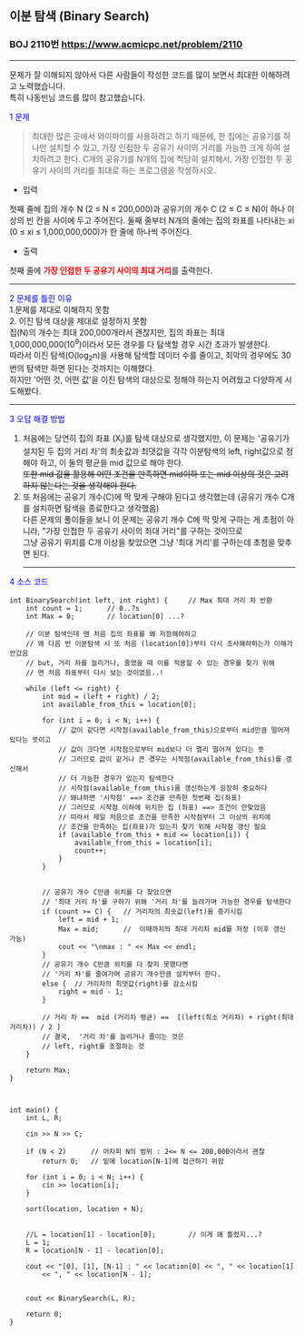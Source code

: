 ## 이분 탐색 (Binary Search)
### BOJ 2110번   <https://www.acmicpc.net/problem/2110>
<hr/>   

문제가 잘 이해되지 않아서 다른 사람들이 작성한 코드를 많이 보면서 최대한 이해하려고 노력했습니다.<br> 특히 나동빈님 코드를 많이 참고했습니다.      


<span style="color:blue">1 문제</span>   

> 최대한 많은 곳에서 와이파이를 사용하려고 하기 때문에, 한 집에는 공유기를 하나만 설치할 수 있고, 가장 인접한 두 공유기 사이의 거리를 가능한 크게 하여 설치하려고 한다.
> C개의 공유기를 N개의 집에 적당히 설치해서, 가장 인접한 두 공유기 사이의 거리를 최대로 하는 프로그램을 작성하시오.

* 입력  

첫째 줄에 집의 개수 N (2 ≤ N ≤ 200,000)과 공유기의 개수 C (2 ≤ C ≤ N)이 하나 이상의 빈 칸을 사이에 두고 주어진다. 둘째 줄부터 N개의 줄에는 집의 좌표를 나타내는 xi (0 ≤ xi ≤ 1,000,000,000)가 한 줄에 하나씩 주어진다.  

* 출력  

첫째 줄에 <span style="color:red">**가장 인접한 두 공유기 사이의 최대 거리**</span>를 출력한다.  <hr/>

<span style="color:blue">2 문제를 틀린 이유</span>     
   1.문제를 제대로 이해하지 못함   
   2. 이진 탐색 대상을 제대로 설정하지 못함  
    집(N)의 개수는 최대 200,000개라서 괜찮지만, 집의 좌표는 최대 1,000,000,000(10<sup>9</sup>)이라서 모든 경우를 다 탐색할 경우 시간 초과가 발생한다.   
    따라서 이진 탐색(O(log<sub>2</sub>n)을 사용해 탐색할 데이터 수를 줄이고, 최악의 경우에도 30번의 탐색만 하면 된다는 것까지는 이해했다.   
    하지만 '어떤 것, 어떤 값'을 이진 탐색의 대상으로 정해야 하는지 어려웠고 다양하게 시도해봤다.  <hr/>
  
   
   
<span style="color:blue">3 오답 해결 방법</span><br/>

   1. 처음에는 당연히 집의 좌표 (X<sub>i</sub>)를 탐색 대상으로 생각했지만, 이 문제는 '공유기가 설치된 두 집의 거리 차'의 최솟값과 최댓값을 
   각각 이분탐색의 left, right값으로 정해야 하고, 이 둘의 평균을 mid 값으로 해야 한다.   
   ~~또한 mid 값을 활용해 어떤 조건을 만족하면 mid이하 또는 mid 이상의 것은 고려하지 않는다는 것을 
   생각해야 한다.~~   
   2. 또 처음에는 공유기 개수(C)에 딱 맞게 구해야 된다고 생각했는데 (공유기 개수 C개를 설치하면 탐색을 종료한다고 생각했음)   
      다른 문제의 풀이들을 보니 이 문제는 공유기 개수 C에 딱 맞게 구하는 게 초점이 아니라, "가장 인접한 두 공유기 사이의 최대 거리"를 구하는 것이므로   
      그냥 공유기 위치를 C개 이상을 찾았으면 그냥 '최대 거리'를 구하는데 초첨을 맞추면 된다.<hr/>

<span style="color:blue">4 소스 코드</span>  

```
int	BinarySearch(int left, int right) {		// Max 최대 거리 차 반환
	int count = 1;		// 0..?s
	int Max = 0;		// location[0] ...?

	// 이분 탐색인데 맨 처음 집의 좌표를 왜 저장해야하고
	// 왜 다음 번 이분탐색 시 또 처음 (location[0])부터 다시 조사해햐하는가 이해가 안갔음
	// but, 거리 차를 늘리거나, 줄였을 때 이를 적용할 수 있는 경우를 찾기 위해
	// 맨 처음 좌표부터 다시 보는 것이었음..!

	while (left <= right) {
		int mid = (left + right) / 2;
		int available_from_this = location[0];

		for (int i = 0; i < N; i++) {
			// 값이 같다면 시작점(available_from_this)으로부터 mid만큼 떨어져 있다는 뜻이고
			// 값이 크다면 시작점으로부터 mid보다 더 멀리 떨어져 있다는 뜻
			// 그러므로 값이 같거나 큰 경우는 시작점(available_from_this)를 갱신해서
			// 더 가능한 경우가 있는지 탐색한다 
			// 시작점(available_from_this)을 갱신하는게 굉장히 중요하다
			// 왜냐하면 '시작점' ==> 조건을 만족한 첫번째 집(좌표)
			// 그러므로 시작점 이하에 위치한 집 (좌표) ==> 조건이 안맞았음
			// 따라서 제일 처음으로 조건을 만족한 시작점부터 그 이상의 위치에
			// 조건을 만족하는 집(좌표)가 있는지 찾기 위해 시작점 갱신 필요
			if (available_from_this + mid <= location[i]) {
				available_from_this = location[i];
				count++;
			}
		}
		

		// 공유기 개수 C만큼 위치를 다 찾았으면
		// '최대 거리 차'를 구하기 위해 '거리 차'를 늘려가며 가능한 경우를 탐색한다
		if (count >= C) {	// 거리차의 최솟값(left)을 증가시킴	
			left = mid + 1;
			Max = mid;		//  이때까지의 최대 거리차 mid를 저장 (이후 갱신 가능)
			cout << "\nmax : " << Max << endl;
		}
		// 공유기 개수 C만큼 위치를 다 찾지 못했다면
		// '거리 차'를 줄여가며 공유기 개수만큼 설치부터 한다.
		else {	// 거리차의 최댓값(right)를 감소시킴
			right = mid - 1;
		}
		
		// 거리 차 ==  mid (거리차 평균) ==  [(left(최소 거리차) + right(최대 거리차)) / 2 ]
		// 결국,  '거리 차'를 늘리거나 줄이는 것은
		// left, right를 조절하는 것
	}

	return Max;
}



int main() {
	int L, R;

	cin >> N >> C;
	
	if (N < 2)		// 어차피 N의 범위 : 2<= N <= 200,000이라서 괜찮
		return 0;   // 밑에 location[N-1]에 접근하기 위함

	for (int i = 0; i < N; i++) {
		cin >> location[i];
	}

	sort(location, location + N);


	//L = location[1] - location[0];		// 이게 왜 틀렸지...?
	L = 1;
	R = location[N - 1] - location[0];		
	
	cout << "[0], [1], [N-1] : " << location[0] << ", " << location[1]
		<< ", " << location[N - 1];


	cout << BinarySearch(L, R);

	return 0;
}
